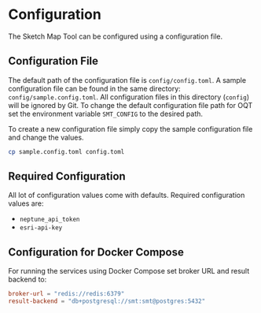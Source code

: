 # Configuration

The Sketch Map Tool can be configured using a configuration file.

## Configuration File

The default path of the configuration file is `config/config.toml`.
A sample configuration file can be found in the same directory: `config/sample.config.toml`.
All configuration files in this directory (`config`) will be ignored by Git.
To change the default configuration file path for OQT set the environment variable `SMT_CONFIG` to the desired path.

To create a new configuration file simply copy the sample configuration file and change the values.

```bash
cp sample.config.toml config.toml
```

## Required Configuration

All lot of configuration values come with defaults. Required configuration values are:
- `neptune_api_token`
- `esri-api-key`

## Configuration for Docker Compose

For running the services using Docker Compose set broker URL and result backend to:

```toml
broker-url = "redis://redis:6379"
result-backend = "db+postgresql://smt:smt@postgres:5432"
```
